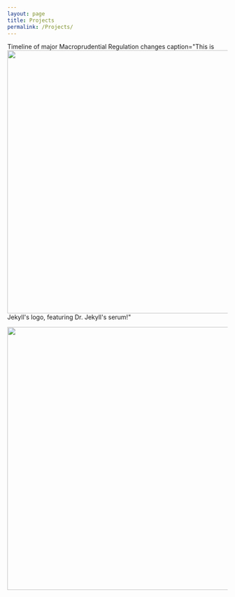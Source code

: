 ```yaml
---
layout: page
title: Projects
permalink: /Projects/
---
```



Timeline of major Macroprudential Regulation changes <img align="left" width="600" height="600" src="{{ site.url }}{{ site.baseurl }}/docs/assets/timeline.jpg" class="img-responsive" />
caption="This is Jekyll's logo, featuring Dr. Jekyll's serum!" <!-- Caption -->


<img align="right" width="600" height="600" src="{{ site.url }}{{ site.baseurl }}/docs/assets/Picture1.png" class="img-responsive" />



